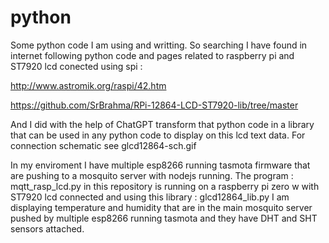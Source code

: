 # python
Some python code I am using and writting.
So searching I have found in internet following python code and pages related to raspberry pi and ST7920 lcd conected using spi :

http://www.astromik.org/raspi/42.htm

https://github.com/SrBrahma/RPi-12864-LCD-ST7920-lib/tree/master

And I did with the help of ChatGPT transform that python code in a library that can be used in any python code to display on this lcd text data. 
For connection schematic see glcd12864-sch.gif

In my enviroment I have multiple esp8266 running tasmota firmware that are pushing to a mosquito server 
with nodejs running. 
The program : mqtt_rasp_lcd.py  in this repository is running on a raspberry pi zero w with  ST7920 lcd connected and using
this library : glcd12864_lib.py  I am displaying temperature and humidity that are in the main mosquito server pushed by multiple esp8266 
running tasmota  and they have  DHT and SHT sensors attached.

